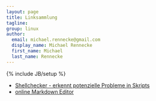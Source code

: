 ```yaml
---
layout: page
title: Linksammlung
tagline:
group: linux
author:
  email: michael.rennecke@gmail.com
  display_name: Michael Rennecke
  first_name: Michael
  last_name: Rennecke
---
```

{% include JB/setup %}

* [Shellchecker - erkennt potenzielle Probleme in Skripts](http://www.shellcheck.net/)
* [online Markdown Editor](http://dillinger.io/)
